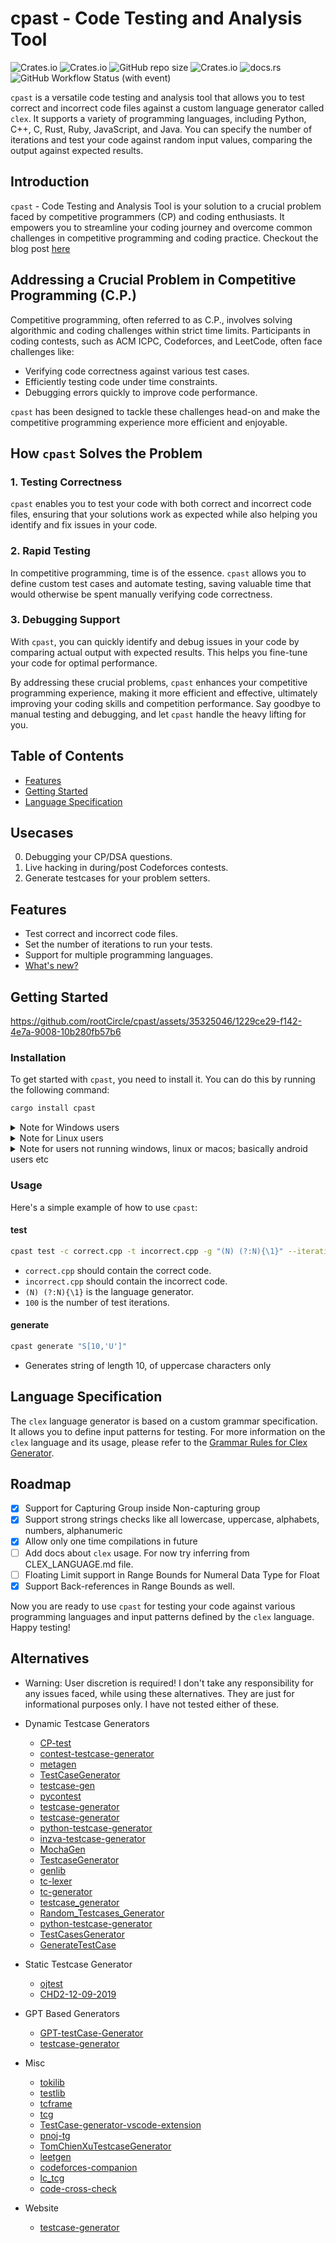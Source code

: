 # cpast - Code Testing and Analysis Tool

![Crates.io](https://img.shields.io/crates/d/cpast)
![Crates.io](https://img.shields.io/crates/v/cpast)
![GitHub repo size](https://img.shields.io/github/repo-size/rootCircle/cpast)
![Crates.io](https://img.shields.io/crates/l/cpast)
![docs.rs](https://img.shields.io/docsrs/cpast)
![GitHub Workflow Status (with event)](https://img.shields.io/github/actions/workflow/status/rootCircle/cpast/rust.yml)


`cpast` is a versatile code testing and analysis tool that allows you to test correct and incorrect code files against a custom language generator called `clex`. It supports a variety of programming languages, including Python, C++, C, Rust, Ruby, JavaScript, and Java. You can specify the number of iterations and test your code against random input values, comparing the output against expected results.

## Introduction

`cpast` - Code Testing and Analysis Tool is your solution to a crucial problem faced by competitive programmers (CP) and coding enthusiasts. It empowers you to streamline your coding journey and overcome common challenges in competitive programming and coding practice.
Checkout the blog post [here](https://rootcircle.github.io/blog/project/cpast.html)

## Addressing a Crucial Problem in Competitive Programming (C.P.)

Competitive programming, often referred to as C.P., involves solving algorithmic and coding challenges within strict time limits. Participants in coding contests, such as ACM ICPC, Codeforces, and LeetCode, often face challenges like:

- Verifying code correctness against various test cases.
- Efficiently testing code under time constraints.
- Debugging errors quickly to improve code performance.

`cpast` has been designed to tackle these challenges head-on and make the competitive programming experience more efficient and enjoyable.

## How `cpast` Solves the Problem

### 1. Testing Correctness

`cpast` enables you to test your code with both correct and incorrect code files, ensuring that your solutions work as expected while also helping you identify and fix issues in your code.

### 2. Rapid Testing

In competitive programming, time is of the essence. `cpast` allows you to define custom test cases and automate testing, saving valuable time that would otherwise be spent manually verifying code correctness.

### 3. Debugging Support

With `cpast`, you can quickly identify and debug issues in your code by comparing actual output with expected results. This helps you fine-tune your code for optimal performance.

By addressing these crucial problems, `cpast` enhances your competitive programming experience, making it more efficient and effective, ultimately improving your coding skills and competition performance. Say goodbye to manual testing and debugging, and let `cpast` handle the heavy lifting for you.

## Table of Contents

- [Features](#features)
- [Getting Started](#getting-started)
- [Language Specification](#language-specification)

## Usecases

0. Debugging your CP/DSA questions.
1. Live hacking in during/post Codeforces contests.
2. Generate testcases for your problem setters.

## Features

- Test correct and incorrect code files.
- Set the number of iterations to run your tests.
- Support for multiple programming languages.
- [What's new?](./CHANGELOG.md)

## Getting Started

https://github.com/rootCircle/cpast/assets/35325046/1229ce29-f142-4e7a-9008-10b280fb57b6

### Installation

To get started with `cpast`, you need to install it. You can do this by running the following command:

```bash
cargo install cpast
```

<details>
<summary>Note for Windows users</summary>
<br>
On windows, to install cargo, run these commands in terminal (for faster and lighter setup)

```bash
winget install rustup
rustup toolchain install stable-x86_64-pc-windows-gnu
rustup default stable-x86_64-pc-windows-gnu
```

</details>

<details>
<summary>Note for Linux users</summary>
<br>
On Linux, you'll need to have xorg-dev and libxcb-composite0-dev to compile. On Debian and Ubuntu you can install them with

```bash
sudo apt install xorg-dev libxcb-composite0-dev
```

Required for clipboard support,

Chances are that clipboard support might be broken for some WMs like bspwm, but other features will work just fine!
</details>

<details>
<summary>Note for users not running windows, linux or macos; basically android users etc</summary>
<br>

Default compilations won't be supported due to lack of clipboard API support in those systems, and hence you need to compile it with `--no-default-features` feature

```bash
cargo install cpast --no-default-features
```

</details>

### Usage

Here's a simple example of how to use `cpast`:

#### test

```bash
cpast test -c correct.cpp -t incorrect.cpp -g "(N) (?:N){\1}" --iterations 100
```

- `correct.cpp` should contain the correct code.
- `incorrect.cpp` should contain the incorrect code.
- `(N) (?:N){\1}` is the language generator.
- `100` is the number of test iterations.

#### generate

```bash
cpast generate "S[10,'U']"
```

- Generates string of length 10, of uppercase characters only

## Language Specification

The `clex` language generator is based on a custom grammar specification. It allows you to define input patterns for testing.
For more information on the `clex` language and its usage, please refer to the [Grammar Rules for Clex Generator](./CLEX_LANGUAGE.md).

## Roadmap

- [x] Support for Capturing Group inside Non-capturing group
- [x] Support strong strings checks like all lowercase, uppercase, alphabets, numbers, alphanumeric
- [x] Allow only one time compilations in future
- [ ] Add docs about `clex` usage. For now try inferring from CLEX_LANGUAGE.md file.
- [ ] Floating Limit support in Range Bounds for Numeral Data Type for Float
- [x] Support Back-references in Range Bounds as well.

Now you are ready to use `cpast` for testing your code against various programming languages and input patterns defined by the `clex` language. Happy testing!

## Alternatives

- Warning: User discretion is required! I don't take any responsibility for any issues faced, while using these alternatives. They are just for informational purposes only. I have not tested either of these.

- Dynamic Testcase Generators
    - [CP-test](https://github.com/ccd97/CP-test)
    - [contest-testcase-generator](https://github.com/tmt514/contest-testcase-generator)
    - [metagen](https://github.com/mingaleg/metagen)
    - [TestCaseGenerator](https://github.com/masterashu/TestCaseGenerator)
    - [testcase-gen](https://github.com/JacobLinCool/testcase-gen)
    - [pycontest](https://github.com/matinhimself/pycontest)
    - [testcase-generator](https://github.com/naskya/testcase-generator)
    - [testcase-generator](https://github.com/Ninjaclasher/testcase-generator)
    - [python-testcase-generator](https://github.com/tjkendev/python-testcase-generator)
    - [inzva-testcase-generator](https://github.com/brkdnmz/inzva-testcase-generator)
    - [MochaGen](https://github.com/CKEFGISC/MochaGen/)
    - [TestcaseGenerator](https://github.com/phirasit/TestcaseGenerator)
    - [genlib](https://github.com/MasterIceZ/genlib)
    - [tc-lexer](https://github.com/bluebottlewize/tc-lexer)
    - [tc-generator](https://github.com/rdxxer/tc-generator)
    - [testcase_generator](https://github.com/hyeonseok92/testcase_generator)
    - [Random_Testcases_Generator](https://github.com/dasilvaca/Random_Testcases_Generator)
    - [python-testcase-generator](https://github.com/tuanpauet/python-testcase-generator)
    - [TestCasesGenerator](https://github.com/khaled-hamam/TestCasesGenerator)
    - [GenerateTestCase](https://github.com/Gingmzmzx/GenerateTestCase)

- Static Testcase Generator
    - [ojtest](https://github.com/f-fanfan/ojtest)
    - [CHD2-12-09-2019](https://github.com/fextivity/CHD2-12-09-2019)

- GPT Based Generators
    - [GPT-testCase-Generator](https://github.com/voho0000/GPT-testCase-Generator)
    - [testcase-generator](https://github.com/DragonBuilder/testcase-generator)

- Misc
    - [tokilib](https://github.com/fushar/tokilib)
    - [testlib](https://github.com/MikeMirzayanov/testlib)
    - [tcframe](https://github.com/ia-toki/tcframe)
    - [tcg](https://github.com/huntzhan/tcg)
    - [TestCase-generator-vscode-extension](https://github.com/yongsk0066/TestCase-generator-vscode-extension)
    - [pnoj-tg](https://github.com/pnoj/pnoj-tg)
    - [TomChienXuTestcaseGenerator](https://github.com/TomChienXuOrganization/TomChienXuTestcaseGenerator)
    - [leetgen](https://github.com/sebnyberg/leetgen)
    - [codeforces-companion](https://github.com/PanagiotisPtr/codeforces-companion)
    - [lc_tcg](https://github.com/deweshsoc/lc_tcg)
    - [code-cross-check](https://github.com/JacobLinCool/code-cross-check)

- Website
    - [testcase-generator](https://github.com/xxxzc/testcase-generator)

